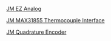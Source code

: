 [JM EZ Analog](../All/jm_ez_analog)

[JM MAX31855 Thermocouple Interface](../All/jm_max31855-k_thermocouple)

[JM Quadrature Encoder](../All/jm_quadrature)